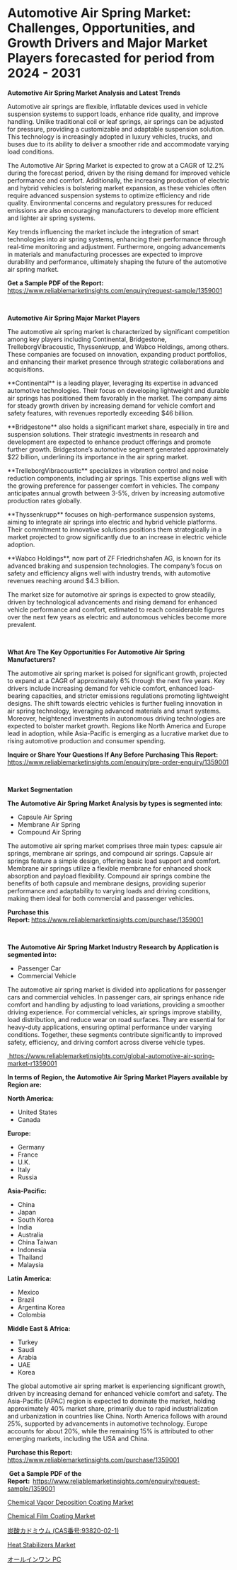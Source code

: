 <p><h1>Automotive Air Spring Market: Challenges, Opportunities, and Growth Drivers and Major Market Players forecasted for period from 2024 - 2031</h1></p><p><strong>Automotive Air Spring Market Analysis and Latest Trends</strong></p>
<p><p>Automotive air springs are flexible, inflatable devices used in vehicle suspension systems to support loads, enhance ride quality, and improve handling. Unlike traditional coil or leaf springs, air springs can be adjusted for pressure, providing a customizable and adaptable suspension solution. This technology is increasingly adopted in luxury vehicles, trucks, and buses due to its ability to deliver a smoother ride and accommodate varying load conditions.</p><p>The Automotive Air Spring Market is expected to grow at a CAGR of 12.2% during the forecast period, driven by the rising demand for improved vehicle performance and comfort. Additionally, the increasing production of electric and hybrid vehicles is bolstering market expansion, as these vehicles often require advanced suspension systems to optimize efficiency and ride quality. Environmental concerns and regulatory pressures for reduced emissions are also encouraging manufacturers to develop more efficient and lighter air spring systems. </p><p>Key trends influencing the market include the integration of smart technologies into air spring systems, enhancing their performance through real-time monitoring and adjustment. Furthermore, ongoing advancements in materials and manufacturing processes are expected to improve durability and performance, ultimately shaping the future of the automotive air spring market.</p></p>
<p><strong>Get a Sample PDF of the Report:&nbsp;</strong> <a href="https://www.reliablemarketinsights.com/enquiry/request-sample/1359001">https://www.reliablemarketinsights.com/enquiry/request-sample/1359001</a></p>
<p>&nbsp;</p>
<p><strong>Automotive Air Spring Major Market Players</strong></p>
<p><p>The automotive air spring market is characterized by significant competition among key players including Continental, Bridgestone, TrelleborgVibracoustic, Thyssenkrupp, and Wabco Holdings, among others. These companies are focused on innovation, expanding product portfolios, and enhancing their market presence through strategic collaborations and acquisitions.</p><p>**Continental** is a leading player, leveraging its expertise in advanced automotive technologies. Their focus on developing lightweight and durable air springs has positioned them favorably in the market. The company aims for steady growth driven by increasing demand for vehicle comfort and safety features, with revenues reportedly exceeding $46 billion.</p><p>**Bridgestone** also holds a significant market share, especially in tire and suspension solutions. Their strategic investments in research and development are expected to enhance product offerings and promote further growth. Bridgestone’s automotive segment generated approximately $22 billion, underlining its importance in the air spring market.</p><p>**TrelleborgVibracoustic** specializes in vibration control and noise reduction components, including air springs. This expertise aligns well with the growing preference for passenger comfort in vehicles. The company anticipates annual growth between 3-5%, driven by increasing automotive production rates globally.</p><p>**Thyssenkrupp** focuses on high-performance suspension systems, aiming to integrate air springs into electric and hybrid vehicle platforms. Their commitment to innovative solutions positions them strategically in a market projected to grow significantly due to an increase in electric vehicle adoption.</p><p>**Wabco Holdings**, now part of ZF Friedrichshafen AG, is known for its advanced braking and suspension technologies. The company’s focus on safety and efficiency aligns well with industry trends, with automotive revenues reaching around $4.3 billion.</p><p>The market size for automotive air springs is expected to grow steadily, driven by technological advancements and rising demand for enhanced vehicle performance and comfort, estimated to reach considerable figures over the next few years as electric and autonomous vehicles become more prevalent.</p></p>
<p>&nbsp;</p>
<p><strong>What Are The Key Opportunities For Automotive Air Spring Manufacturers?</strong></p>
<p><p>The automotive air spring market is poised for significant growth, projected to expand at a CAGR of approximately 6% through the next five years. Key drivers include increasing demand for vehicle comfort, enhanced load-bearing capacities, and stricter emissions regulations promoting lightweight designs. The shift towards electric vehicles is further fueling innovation in air spring technology, leveraging advanced materials and smart systems. Moreover, heightened investments in autonomous driving technologies are expected to bolster market growth. Regions like North America and Europe lead in adoption, while Asia-Pacific is emerging as a lucrative market due to rising automotive production and consumer spending.</p></p>
<p><strong>Inquire or Share Your Questions If Any Before Purchasing This Report:</strong> <a href="https://www.reliablemarketinsights.com/enquiry/pre-order-enquiry/1359001">https://www.reliablemarketinsights.com/enquiry/pre-order-enquiry/1359001</a></p>
<p>&nbsp;</p>
<p><strong>Market Segmentation</strong></p>
<p><strong>The Automotive Air Spring Market Analysis by types is segmented into:</strong></p>
<p><ul><li>Capsule Air Spring</li><li>Membrane Air Spring</li><li>Compound Air Spring</li></ul></p>
<p><p>The automotive air spring market comprises three main types: capsule air springs, membrane air springs, and compound air springs. Capsule air springs feature a simple design, offering basic load support and comfort. Membrane air springs utilize a flexible membrane for enhanced shock absorption and payload flexibility. Compound air springs combine the benefits of both capsule and membrane designs, providing superior performance and adaptability to varying loads and driving conditions, making them ideal for both commercial and passenger vehicles.</p></p>
<p><strong>Purchase this Report:&nbsp;</strong><a href="https://www.reliablemarketinsights.com/purchase/1359001">https://www.reliablemarketinsights.com/purchase/1359001</a></p>
<p>&nbsp;</p>
<p><strong>The Automotive Air Spring Market Industry Research by Application is segmented into:</strong></p>
<p><ul><li>Passenger Car</li><li>Commercial Vehicle</li></ul></p>
<p><p>The automotive air spring market is divided into applications for passenger cars and commercial vehicles. In passenger cars, air springs enhance ride comfort and handling by adjusting to load variations, providing a smoother driving experience. For commercial vehicles, air springs improve stability, load distribution, and reduce wear on road surfaces. They are essential for heavy-duty applications, ensuring optimal performance under varying conditions. Together, these segments contribute significantly to improved safety, efficiency, and driving comfort across diverse vehicle types.</p></p>
<p><a href="https://www.reliablemarketinsights.com/global-automotive-air-spring-market-r1359001">&nbsp;https://www.reliablemarketinsights.com/global-automotive-air-spring-market-r1359001</a></p>
<p><strong>In terms of Region, the Automotive Air Spring Market Players available by Region are:</strong></p>
<p>
    <p> <strong> North America: </strong>
        <ul>
            <li>United States</li>
            <li>Canada</li>
        </ul>
        </p> 
    <p> <strong> Europe: </strong>
        <ul>
            <li>Germany</li>
            <li>France</li>
            <li>U.K.</li>
            <li>Italy</li>
            <li>Russia</li>
        </ul>
        </p> 
    <p> <strong> Asia-Pacific: </strong>
        <ul>
            <li>China</li>
            <li>Japan</li>
            <li>South Korea</li>
            <li>India</li>
            <li>Australia</li>
            <li>China Taiwan</li>
            <li>Indonesia</li>
            <li>Thailand</li>
            <li>Malaysia</li>
        </ul>
        </p> 
    <p> <strong> Latin America: </strong>
        <ul>
            <li>Mexico</li>
            <li>Brazil</li>
            <li>Argentina Korea</li>
            <li>Colombia</li>
        </ul>
        </p> 
    <p> <strong> Middle East & Africa: </strong>
        <ul>
            <li>Turkey</li>
            <li>Saudi</li>
            <li>Arabia</li>
            <li>UAE</li>
            <li>Korea</li>
        </ul>
    </p>
    </p>
<p><p>The global automotive air spring market is experiencing significant growth, driven by increasing demand for enhanced vehicle comfort and safety. The Asia-Pacific (APAC) region is expected to dominate the market, holding approximately 40% market share, primarily due to rapid industrialization and urbanization in countries like China. North America follows with around 25%, supported by advancements in automotive technology. Europe accounts for about 20%, while the remaining 15% is attributed to other emerging markets, including the USA and China.</p></p>
<p><strong>Purchase this Report: </strong><a href="https://www.reliablemarketinsights.com/purchase/1359001">https://www.reliablemarketinsights.com/purchase/1359001</a></p>
<p>&nbsp;<strong>Get a Sample PDF of the Report:&nbsp;&nbsp;</strong><a href="https://www.reliablemarketinsights.com/enquiry/request-sample/1359001">https://www.reliablemarketinsights.com/enquiry/request-sample/1359001</a></p>
<p><strong></strong></p>
<p><p><a href="https://www.linkedin.com/pulse/what-factors-influence-chemical-vapor-deposition-coating-market-0qzdc?trackingId=dV59IsAvQruUZfeluUjgQg%3D%3D">Chemical Vapor Deposition Coating Market</a></p><p><a href="https://www.linkedin.com/pulse/exploring-chemical-film-coating-market-dynamics-revenue-analysis-abjdc?trackingId=ISjK7l%2BWTFOyloHlMbF4nQ%3D%3D">Chemical Film Coating Market</a></p><p><a href="https://medium.com/@jessicagtk0/cadmium-carbonate-cas-93820-02-1-c7d5a744b736">炭酸カドミウム (CAS番号:93820-02-1)</a></p><p><a href="https://issuu.com/reportprime-2/docs/heat-stabilizers-market-size-2030.p_ae4ff747bc7fa5">Heat Stabilizers Market</a></p><p><a href="https://medium.com/@jessicagtk0/all-in-one-pcs-market-%E3%81%AE%E3%82%B0%E3%83%AD%E3%83%BC%E3%83%90%E3%83%AB%E5%B8%82%E5%A0%B4%E6%A6%82%E8%A6%81%E3%81%AF-%E4%B8%96%E7%95%8C%E3%81%8A%E3%82%88%E3%81%B3%E4%B8%BB%E8%A6%81%E5%B8%82%E5%A0%B4%E3%81%AB%E3%81%8A%E3%81%91%E3%82%8B%E6%A5%AD%E7%95%8C%E3%81%AB%E5%BD%B1%E9%9F%BF%E3%82%92%E4%B8%8E%E3%81%88%E3%82%8B%E4%B8%BB%E8%A6%81%E3%81%AA%E3%83%88%E3%83%AC%E3%83%B3%E3%83%89%E3%81%AB%E3%81%A4%E3%81%84%E3%81%A6-%E7%8B%AC%E8%87%AA%E3%81%AE%E8%A6%96%E7%82%B9%E3%82%92%E6%8F%90%E4%BE%9B%E3%81%97%E3%81%BE%E3%81%99-afd3d31bd880?postPublishedType=initial">オールインワン PC</a></p></p>